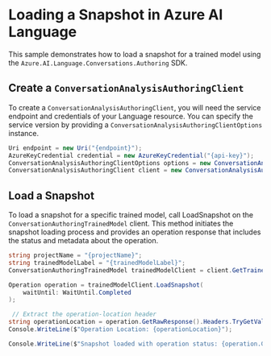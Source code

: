 # Loading a Snapshot in Azure AI Language

This sample demonstrates how to load a snapshot for a trained model using the `Azure.AI.Language.Conversations.Authoring` SDK.

## Create a `ConversationAnalysisAuthoringClient`

To create a `ConversationAnalysisAuthoringClient`, you will need the service endpoint and credentials of your Language resource. You can specify the service version by providing a `ConversationAnalysisAuthoringClientOptions` instance.

```C# Snippet:CreateAuthoringClientForSpecificApiVersion
Uri endpoint = new Uri("{endpoint}");
AzureKeyCredential credential = new AzureKeyCredential("{api-key}");
ConversationAnalysisAuthoringClientOptions options = new ConversationAnalysisAuthoringClientOptions(ConversationAnalysisAuthoringClientOptions.ServiceVersion.V2024_11_15_Preview);
ConversationAnalysisAuthoringClient client = new ConversationAnalysisAuthoringClient(endpoint, credential, options);
```

## Load a Snapshot

To load a snapshot for a specific trained model, call LoadSnapshot on the `ConversationAuthoringTrainedModel` client. This method initiates the snapshot loading process and provides an operation response that includes the status and metadata about the operation.

```C# Snippet:Sample10_ConversationsAuthoring_LoadSnapshot
string projectName = "{projectName}";
string trainedModelLabel = "{trainedModelLabel}";
ConversationAuthoringTrainedModel trainedModelClient = client.GetTrainedModel(projectName, trainedModelLabel);

Operation operation = trainedModelClient.LoadSnapshot(
    waitUntil: WaitUntil.Completed
);

 // Extract the operation-location header
string operationLocation = operation.GetRawResponse().Headers.TryGetValue("operation-location", out string location) ? location : null;
Console.WriteLine($"Operation Location: {operationLocation}");

Console.WriteLine($"Snapshot loaded with operation status: {operation.GetRawResponse().Status}");
```

